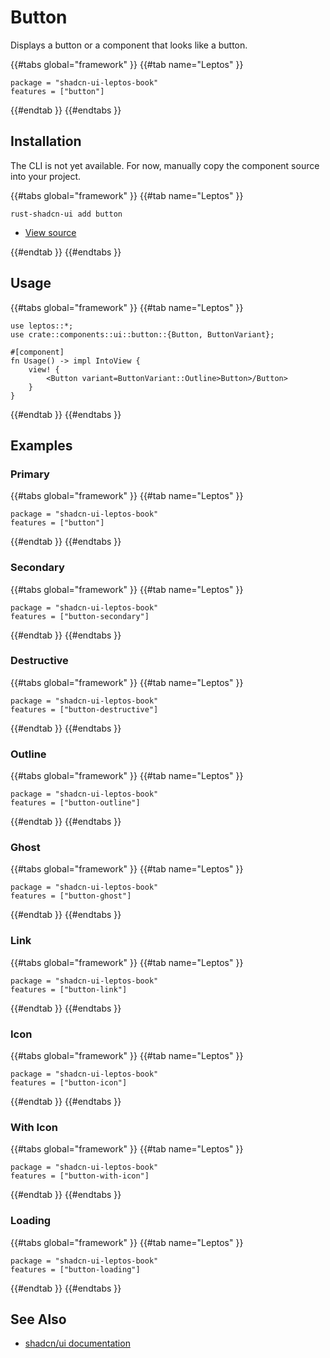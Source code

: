 # Button

Displays a button or a component that looks like a button.

{{#tabs global="framework" }}
{{#tab name="Leptos" }}

```toml,trunk
package = "shadcn-ui-leptos-book"
features = ["button"]
```

{{#endtab }}
{{#endtabs }}

## Installation

<div class="warning">

The CLI is not yet available. For now, manually copy the component source into your project.

</div>

{{#tabs global="framework" }}
{{#tab name="Leptos" }}

```shell
rust-shadcn-ui add button
```

-   [View source](https://github.com/RustForWeb/shadcn-ui/tree/main/packages/leptos/button)

{{#endtab }}
{{#endtabs }}

## Usage

{{#tabs global="framework" }}
{{#tab name="Leptos" }}

```rust,ignore
use leptos::*;
use crate::components::ui::button::{Button, ButtonVariant};

#[component]
fn Usage() -> impl IntoView {
    view! {
        <Button variant=ButtonVariant::Outline>Button>/Button>
    }
}
```

{{#endtab }}
{{#endtabs }}

## Examples

### Primary

{{#tabs global="framework" }}
{{#tab name="Leptos" }}

```toml,trunk
package = "shadcn-ui-leptos-book"
features = ["button"]
```

{{#endtab }}
{{#endtabs }}

### Secondary

{{#tabs global="framework" }}
{{#tab name="Leptos" }}

```toml,trunk
package = "shadcn-ui-leptos-book"
features = ["button-secondary"]
```

{{#endtab }}
{{#endtabs }}

### Destructive

{{#tabs global="framework" }}
{{#tab name="Leptos" }}

```toml,trunk
package = "shadcn-ui-leptos-book"
features = ["button-destructive"]
```

{{#endtab }}
{{#endtabs }}

### Outline

{{#tabs global="framework" }}
{{#tab name="Leptos" }}

```toml,trunk
package = "shadcn-ui-leptos-book"
features = ["button-outline"]
```

{{#endtab }}
{{#endtabs }}

### Ghost

{{#tabs global="framework" }}
{{#tab name="Leptos" }}

```toml,trunk
package = "shadcn-ui-leptos-book"
features = ["button-ghost"]
```

{{#endtab }}
{{#endtabs }}

### Link

{{#tabs global="framework" }}
{{#tab name="Leptos" }}

```toml,trunk
package = "shadcn-ui-leptos-book"
features = ["button-link"]
```

{{#endtab }}
{{#endtabs }}

### Icon

{{#tabs global="framework" }}
{{#tab name="Leptos" }}

```toml,trunk
package = "shadcn-ui-leptos-book"
features = ["button-icon"]
```

{{#endtab }}
{{#endtabs }}

### With Icon

{{#tabs global="framework" }}
{{#tab name="Leptos" }}

```toml,trunk
package = "shadcn-ui-leptos-book"
features = ["button-with-icon"]
```

{{#endtab }}
{{#endtabs }}

### Loading

{{#tabs global="framework" }}
{{#tab name="Leptos" }}

```toml,trunk
package = "shadcn-ui-leptos-book"
features = ["button-loading"]
```

{{#endtab }}
{{#endtabs }}

<!-- ### As Child

{{#tabs global="framework" }}
{{#tab name="Leptos" }}

```toml,trunk
package = "shadcn-ui-leptos-book"
features = ["button-as-child"]
```

{{#endtab }}
{{#endtabs }} -->

## See Also

-   [shadcn/ui documentation](https://ui.shadcn.com/docs/components/button)
